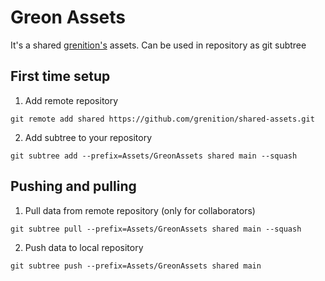 # Greon Assets
It's a shared [grenition's](https://github.com/grenition) assets.
Can be used in repository as git subtree

## First time setup
1. Add remote repository
```
git remote add shared https://github.com/grenition/shared-assets.git
```
2. Add subtree to your repository
```
git subtree add --prefix=Assets/GreonAssets shared main --squash
```

## Pushing and pulling

1. Pull data from remote repository (only for collaborators)
```
git subtree pull --prefix=Assets/GreonAssets shared main --squash
```
2. Push data to local repository
```
git subtree push --prefix=Assets/GreonAssets shared main
```